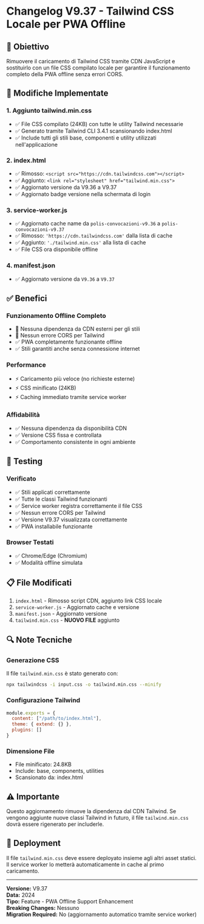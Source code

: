 # Changelog V9.37 - Tailwind CSS Locale per PWA Offline

## 🎯 Obiettivo
Rimuovere il caricamento di Tailwind CSS tramite CDN JavaScript e sostituirlo con un file CSS compilato locale per garantire il funzionamento completo della PWA offline senza errori CORS.

## 🔄 Modifiche Implementate

### 1. **Aggiunto tailwind.min.css**
- ✅ File CSS compilato (24KB) con tutte le utility Tailwind necessarie
- ✅ Generato tramite Tailwind CLI 3.4.1 scansionando index.html
- ✅ Include tutti gli stili base, componenti e utility utilizzati nell'applicazione

### 2. **index.html**
- ✅ Rimosso: `<script src="https://cdn.tailwindcss.com"></script>`
- ✅ Aggiunto: `<link rel="stylesheet" href="tailwind.min.css">`
- ✅ Aggiornato versione da V9.36 a V9.37
- ✅ Aggiornato badge versione nella schermata di login

### 3. **service-worker.js**
- ✅ Aggiornato cache name da `polis-convocazioni-v9.36` a `polis-convocazioni-v9.37`
- ✅ Rimosso: `'https://cdn.tailwindcss.com'` dalla lista di cache
- ✅ Aggiunto: `'./tailwind.min.css'` alla lista di cache
- ✅ File CSS ora disponibile offline

### 4. **manifest.json**
- ✅ Aggiornato versione da `V9.36` a `V9.37`

## ✅ Benefici

### Funzionamento Offline Completo
- 🚫 Nessuna dipendenza da CDN esterni per gli stili
- 🚫 Nessun errore CORS per Tailwind
- ✅ PWA completamente funzionante offline
- ✅ Stili garantiti anche senza connessione internet

### Performance
- ⚡ Caricamento più veloce (no richieste esterne)
- ⚡ CSS minificato (24KB)
- ⚡ Caching immediato tramite service worker

### Affidabilità
- ✅ Nessuna dipendenza da disponibilità CDN
- ✅ Versione CSS fissa e controllata
- ✅ Comportamento consistente in ogni ambiente

## 🧪 Testing

### Verificato
- ✅ Stili applicati correttamente
- ✅ Tutte le classi Tailwind funzionanti
- ✅ Service worker registra correttamente il file CSS
- ✅ Nessun errore CORS per Tailwind
- ✅ Versione V9.37 visualizzata correttamente
- ✅ PWA installabile funzionante

### Browser Testati
- ✅ Chrome/Edge (Chromium)
- ✅ Modalità offline simulata

## 📋 File Modificati
1. `index.html` - Rimosso script CDN, aggiunto link CSS locale
2. `service-worker.js` - Aggiornato cache e versione
3. `manifest.json` - Aggiornato versione
4. `tailwind.min.css` - **NUOVO FILE** aggiunto

## 🔍 Note Tecniche

### Generazione CSS
Il file `tailwind.min.css` è stato generato con:
```bash
npx tailwindcss -i input.css -o tailwind.min.css --minify
```

### Configurazione Tailwind
```javascript
module.exports = {
  content: ["/path/to/index.html"],
  theme: { extend: {} },
  plugins: []
}
```

### Dimensione File
- File minificato: 24.8KB
- Include: base, components, utilities
- Scansionato da: index.html

## ⚠️ Importante
Questo aggiornamento rimuove la dipendenza dal CDN Tailwind. Se vengono aggiunte nuove classi Tailwind in futuro, il file `tailwind.min.css` dovrà essere rigenerato per includerle.

## 🚀 Deployment
Il file `tailwind.min.css` deve essere deployato insieme agli altri asset statici. Il service worker lo metterà automaticamente in cache al primo caricamento.

---

**Versione:** V9.37  
**Data:** 2024  
**Tipo:** Feature - PWA Offline Support Enhancement  
**Breaking Changes:** Nessuno  
**Migration Required:** No (aggiornamento automatico tramite service worker)
